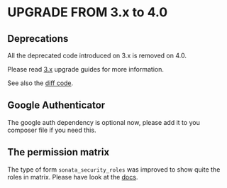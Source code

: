 UPGRADE FROM 3.x to 4.0
=======================

## Deprecations

All the deprecated code introduced on 3.x is removed on 4.0.

Please read [3.x](https://github.com/sonata-project/SonataUserBundle/tree/3.x) upgrade guides for more information.

See also the [diff code](https://github.com/sonata-project/SonataUserBundle/compare/3.x...4.0.0).

## Google Authenticator

The google auth dependency is optional now, please add it to you composer file if you need this.

## The permission matrix

The type of form ``sonata_security_roles`` was improved to show quite the roles in matrix. 
Please have look at the [docs](Resources/doc/reference/permission_matrix.rst).
